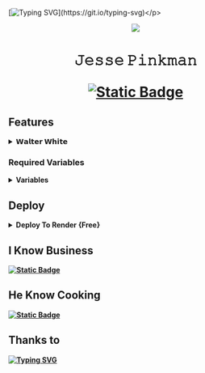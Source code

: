 [![Typing SVG](https://readme-typing-svg.demolab.com?font=Bebas+Neue&size=45&duration=4000&pause=1000&color=800000&random=false&width=500&height=70&lines=its+not+a+game!++;Bitc*!)](https://git.io/typing-svg)</p>
<p align="center">
  <img src="https://telegra.ph/file/f735eed9d6736e62b1482.jpg">
  </p>
  <h1 align="center">
    
 <p>𝙹𝚎𝚜𝚜𝚎 𝙿𝚒𝚗𝚔𝚖𝚊𝚗</p>
  
[![Static Badge](https://img.shields.io/badge/its%20me-Walter_White-brightgreen?style=flat-square&logo=rootme&logoColor=maroon&labelColor=silver&color=maroon)](https://t.me/Bhiman22bot)   
   </h1>


## Features

<b><details><summary>𝗪𝗮𝗹𝘁𝗲𝗿 𝗪𝗵𝗶𝘁𝗲</summary><br>
	
| Features |  Availability |
| :------: |  :----------: |
|   Auto Filter     |       ✅     |
|   Manual Filter     |       ✅     |
|   IMDB     |       ✅    |
|   Admin Commands     |       ✅     |
|   Broadcast     |       ✅     |
|   Index     |       ✅      |
|   IMDB search     |       ✅      |
|   Inline Search     |       ✅      |
|   Random pics     |       ✅     |
|   ids and User info     |       ✅     |
|   Stats, Users     |       ✅      |
|   Chats, Ban     |       ✅      |
|   Unban, Leave     |       ✅     |
|   Disable, Channel     |       ✅     |
|   Spelling Check Feature     |       ✅      |
</a>
</p>
</details> 


### Required Variables

<b><details><summary>Variables</summary><br>
* `BOT_TOKEN`: Create a bot using [@BotFather](https://telegram.dog/BotFather), and get the Telegram API token.
* `API_ID`: Get this value from [telegram.org](https://my.telegram.org/apps)
* `API_HASH`: Get this value from [telegram.org](https://my.telegram.org/apps)
* `CHANNELS`: Username or ID of channel or group. Separate multiple IDs by space
* `ADMINS`: Username or ID of Admin. Separate multiple Admins by space
* `DATABASE_URI`: [mongoDB](https://www.mongodb.com) URI. Get this value from [mongoDB](https://www.mongodb.com). For more help [walter](https://t.me/mrbhiman44)
* `DATABASE_NAME`: Name of the database in [mongoDB](https://www.mongodb.com). For more help [walter](https://t.me/mrbhiman44)
* `LOG_CHANNEL` : A channel to log the activities of bot. Make sure bot is an admin in the channel.
* Check [info.py](https://github.com/MRbhiman/Walter_white/blob/Master/info.py) for more variables

</a>
</p>
</details> 

## Deploy


<details><summary>Deploy To Render {Free}</summary>
<p>
<br>
<a href="https://render.com/deploy?repo=https://github.com/MRbhiman/Jesse_Pinkman/tree/web">
<img src="https://render.com/images/deploy-to-render-button.svg" alt="Deploy to Render">
</a>
</p>
</details> 

## I Know Business
 [![Static Badge](https://img.shields.io/badge/Walter_White-brightgreen?style=flat-square&logo=telegram&logoColor=maroon&labelColor=silver&color=maroon)](https://t.me/mrbhiman44)

## He Know Cooking
 [![Static Badge](https://img.shields.io/badge/Jesse%20Pinkman-brightgreen?style=flat-square&logo=telegram&logoColor=maroon&labelColor=silver&color=maroon)](https://t.me/Haker8000)

## Thanks to 

[![Typing SVG](https://readme-typing-svg.herokuapp.com?font=Russo+One&size=30&duration=4000&pause=1000&color=800000&random=false&width=435&lines=No+one...+)](https://git.io/typing-svg)
